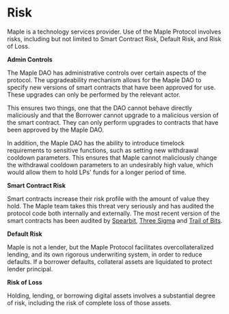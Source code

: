 # Risk

Maple is a technology services provider. Use of the Maple Protocol involves risks, including but not limited to Smart Contract Risk, Default Risk, and Risk of Loss.

**Admin Controls**

The Maple DAO has administrative controls over certain aspects of the protocol. The upgradeability mechanism allows for the Maple DAO to specify new versions of smart contracts that have been approved for use. These upgrades can only be performed by the relevant actor.&#x20;

This ensures two things, one that the DAO cannot behave directly maliciously and that the Borrower cannot upgrade to a malicious version of the smart contract. They can only perform upgrades to contracts that have been approved by the Maple DAO.

In addition, the Maple DAO has the ability to introduce timelock requirements to sensitive functions, such as setting new withdrawal cooldown parameters. This ensures that Maple cannot maliciously change the withdrawal cooldown parameters to an undesirably high value, which would allow them to hold LPs' funds for a longer period of time.

**Smart Contract Risk**

Smart contracts increase their risk profile with the amount of value they hold. The Maple team takes this threat very seriously and has audited the protocol code both internally and externally. The most recent version of the smart contracts has been audited by [Spearbit](https://spearbit.com/), [Three Sigma](https://threesigma.xyz/labs/code-audits) and [Trail of Bits](https://www.trailofbits.com/).

**Default Risk**

Maple is not a lender, but the Maple Protocol facilitates overcollateralized lending, and its own rigorous underwriting system, in order to reduce defaults. If a borrower defaults, collateral assets are liquidated to protect lender principal.&#x20;

**Risk of Loss**

Holding, lending, or borrowing digital assets involves a substantial degree of risk, including the risk of complete loss of those assets.
